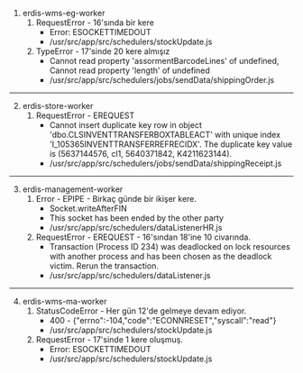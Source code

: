 1. erdis-wms-eg-worker
   1. RequestError - 16'sında bir kere
      - Error: ESOCKETTIMEDOUT
      - /usr/src/app/src/schedulers/stockUpdate.js
   2. TypeError - 17'sinde 20 kere almışız
      - Cannot read property 'assormentBarcodeLines' of undefined, Cannot read property 'length' of undefined
      - /usr/src/app/src/schedulers/jobs/sendData/shippingOrder.js

---

2. erdis-store-worker
   1. RequestError - EREQUEST
      - Cannot insert duplicate key row in object 'dbo.CLSINVENTTRANSFERBOXTABLEACT' with unique index 'I_105365INVENTTRANSFERREFRECIDX'. The duplicate key value is (5637144576, cl1, 5640371842, K4211623144).
      - /usr/src/app/src/schedulers/jobs/sendData/shippingReceipt.js

---

3. erdis-management-worker
   1. Error - EPIPE - Birkaç günde bir ikişer kere.
      - Socket.writeAfterFIN
      - This socket has been ended by the other party
      - /usr/src/app/src/schedulers/dataListenerHR.js
   2. RequestError - EREQUEST - 16'sından 18'ine 10 civarında.
      - Transaction (Process ID 234) was deadlocked on lock resources with another process and has been chosen as the deadlock victim. Rerun the transaction.
      - /usr/src/app/src/schedulers/dataListener.js

---

4. erdis-wms-ma-worker
   1. StatusCodeError - Her gün 12'de gelmeye devam ediyor.
      - 400 - {"errno":-104,"code":"ECONNRESET","syscall":"read"}
      - /usr/src/app/src/schedulers/stockUpdate.js
   2. RequestError - 17'sinde 1 kere oluşmuş.
      - Error: ESOCKETTIMEDOUT
      - /usr/src/app/src/schedulers/stockUpdate.js
